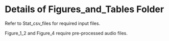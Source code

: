 # Details of Figures_and_Tables Folder  

Refer to Stat_csv_files for required input files.  

Figure_1_2 and Figure_4 require pre-processed audio files.
